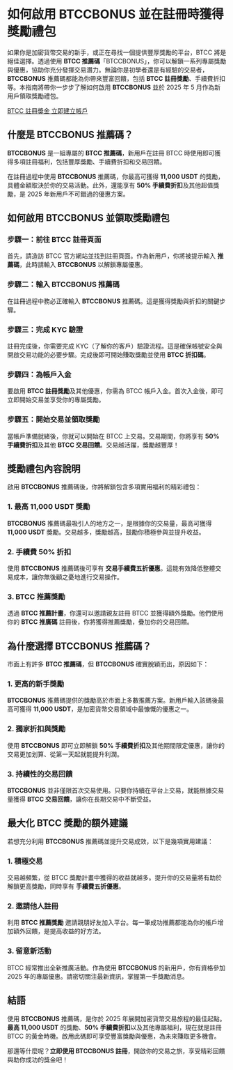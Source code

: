 <h1>如何啟用 BTCCBONUS 並在註冊時獲得獎勵禮包</h1>
</header>

<section>
  <p>如果你是加密貨幣交易的新手，或正在尋找一個提供豐厚獎勵的平台，BTCC 將是絕佳選擇。透過使用 <strong>BTCC 推薦碼</strong>「BTCCBONUS」，你可以解鎖一系列專屬獎勵與優惠，協助你充分發揮交易潛力。無論你是初學者還是有經驗的交易者，<strong>BTCCBONUS</strong> 推薦碼都能為你帶來豐富回饋，包括 <strong>BTCC 註冊獎勵</strong>、手續費折扣等。本指南將帶你一步步了解如何啟用 <strong>BTCCBONUS</strong> 並於 2025 年 5 月作為新用戶領取獎勵禮包。</p>
</section>
<p><a href="https://partner.btcc.com/us/c/BTCCBONUS/9303="_blank">BTCC 註冊獎金 立即建立帳戶</a></p>




<img src="https://images.mirror-media.xyz/publication-images/gRHM347ahP_zNLb97-gZ1.png?height=500&amp;width=1000" decoding="async" data-nimg="fill" class="css-xah9so" style="position:absolute;top:0;left:0;bottom:0;right:0;box-sizing:border-box;padding:0;border:none;margin:auto;display:block;width:0;height:0;min-width:100%;max-width:100%;min-height:100%;max-height:100%">




<section>
  <h2>什麼是 <strong>BTCCBONUS</strong> 推薦碼？</h2>
  <p><strong>BTCCBONUS</strong> 是一組專屬的 <strong>BTCC 推薦碼</strong>，新用戶在註冊 BTCC 時使用即可獲得多項註冊福利，包括豐厚獎勵、手續費折扣和交易回饋。</p>
  <p>在註冊過程中使用 <strong>BTCCBONUS</strong> 推薦碼，你最高可獲得 <strong>11,000 USDT</strong> 的獎勵，具體金額取決於你的交易活動。此外，還能享有 <strong>50% 手續費折扣</strong>及其他超值獎勵，是 2025 年新用戶不可錯過的優惠方案。</p>
</section>

<section>
  <h2>如何啟用 <strong>BTCCBONUS</strong> 並領取獎勵禮包</h2>
  <h3>步驟一：前往 BTCC 註冊頁面</h3>
  <p>首先，請造訪 BTCC 官方網站並找到註冊頁面。作為新用戶，你將被提示輸入 <strong>推薦碼</strong>，此時請輸入 <strong>BTCCBONUS</strong> 以解鎖專屬優惠。</p>

  <h3>步驟二：輸入 <strong>BTCCBONUS</strong> 推薦碼</h3>
  <p>在註冊過程中務必正確輸入 <strong>BTCCBONUS</strong> 推薦碼。這是獲得獎勵與折扣的關鍵步驟。</p>

  <h3>步驟三：完成 KYC 驗證</h3>
  <p>註冊完成後，你需要完成 KYC（了解你的客戶）驗證流程。這是確保帳號安全與開啟交易功能的必要步驟。完成後即可開始賺取獎勵並使用 <strong>BTCC 折扣碼</strong>。</p>

  <h3>步驟四：為帳戶入金</h3>
  <p>要啟用 <strong>BTCC 註冊獎勵</strong>及其他優惠，你需為 BTCC 帳戶入金。首次入金後，即可立即開始交易並享受你的專屬獎勵。</p>

  <h3>步驟五：開始交易並領取獎勵</h3>
  <p>當帳戶準備就緒後，你就可以開始在 BTCC 上交易。交易期間，你將享有 <strong>50% 手續費折扣</strong>及其他 <strong>BTCC 交易回饋</strong>。交易越活躍，獎勵越豐厚！</p>
</section>

<section>
  <h2>獎勵禮包內容說明</h2>
  <p>啟用 <strong>BTCCBONUS</strong> 推薦碼後，你將解鎖包含多項實用福利的精彩禮包：</p>

  <h3>1. 最高 11,000 USDT 獎勵</h3>
  <p><strong>BTCCBONUS</strong> 推薦碼最吸引人的地方之一，是根據你的交易量，最高可獲得 <strong>11,000 USDT</strong> 獎勵。交易越多，獎勵越高，鼓勵你積極參與並提升收益。</p>

  <h3>2. 手續費 50% 折扣</h3>
  <p>使用 <strong>BTCCBONUS</strong> 推薦碼後可享有 <strong>交易手續費五折優惠</strong>。這能有效降低整體交易成本，讓你無後顧之憂地進行交易操作。</p>

  <h3>3. BTCC 推薦獎勵</h3>
  <p>透過 <strong>BTCC 推薦計畫</strong>，你還可以邀請親友註冊 BTCC 並獲得額外獎勵。他們使用你的 <strong>BTCC 推廣碼</strong> 註冊後，你將獲得推薦獎勵，疊加你的交易回饋。</p>
</section>

<section>
  <h2>為什麼選擇 <strong>BTCCBONUS</strong> 推薦碼？</h2>
  <p>市面上有許多 <strong>BTCC 推薦碼</strong>，但 <strong>BTCCBONUS</strong> 確實脫穎而出，原因如下：</p>

  <h3>1. 更高的新手獎勵</h3>
  <p><strong>BTCCBONUS</strong> 推薦碼提供的獎勵高於市面上多數推薦方案。新用戶輸入該碼後最高可獲得 <strong>11,000 USDT</strong>，是加密貨幣交易領域中最慷慨的優惠之一。</p>

  <h3>2. 獨家折扣與獎勵</h3>
  <p>使用 <strong>BTCCBONUS</strong> 即可立即解鎖 <strong>50% 手續費折扣</strong>及其他期間限定優惠，讓你的交易更加划算、從第一天起就能提升利潤。</p>

  <h3>3. 持續性的交易回饋</h3>
  <p><strong>BTCCBONUS</strong> 並非僅限首次交易使用。只要你持續在平台上交易，就能根據交易量獲得 <strong>BTCC 交易回饋</strong>，讓你在長期交易中不斷受益。</p>
</section>

<section>
  <h2>最大化 BTCC 獎勵的額外建議</h2>
  <p>若想充分利用 <strong>BTCCBONUS</strong> 推薦碼並提升交易成效，以下是幾項實用建議：</p>

  <h3>1. 積極交易</h3>
  <p>交易越頻繁，從 BTCC 獎勵計畫中獲得的收益就越多。提升你的交易量將有助於解鎖更高獎勵，同時享有 <strong>手續費五折優惠</strong>。</p>

  <h3>2. 邀請他人註冊</h3>
  <p>利用 <strong>BTCC 推薦獎勵</strong> 邀請親朋好友加入平台。每一筆成功推薦都能為你的帳戶增加額外回饋，是提高收益的好方法。</p>

  <h3>3. 留意新活動</h3>
  <p>BTCC 經常推出全新推廣活動。作為使用 <strong>BTCCBONUS</strong> 的新用戶，你有資格參加 2025 年的專屬優惠。請密切關注最新資訊，掌握第一手獎勵消息。</p>
</section>

<section>
  <h2>結語</h2>
  <p>使用 <strong>BTCCBONUS</strong> 推薦碼，是你於 2025 年展開加密貨幣交易旅程的最佳起點。<strong>最高 11,000 USDT</strong> 的獎勵、<strong>50% 手續費折扣</strong>以及其他專屬福利，現在就是註冊 BTCC 的黃金時機。啟用此碼即可享受豐富獎勵與優惠，為未來賺取更多機會。</p>

  <p>那還等什麼呢？<strong>立即使用 BTCCBONUS 註冊</strong>，開啟你的交易之旅，享受精彩回饋與助你成功的獎金吧！</p>
</section>
